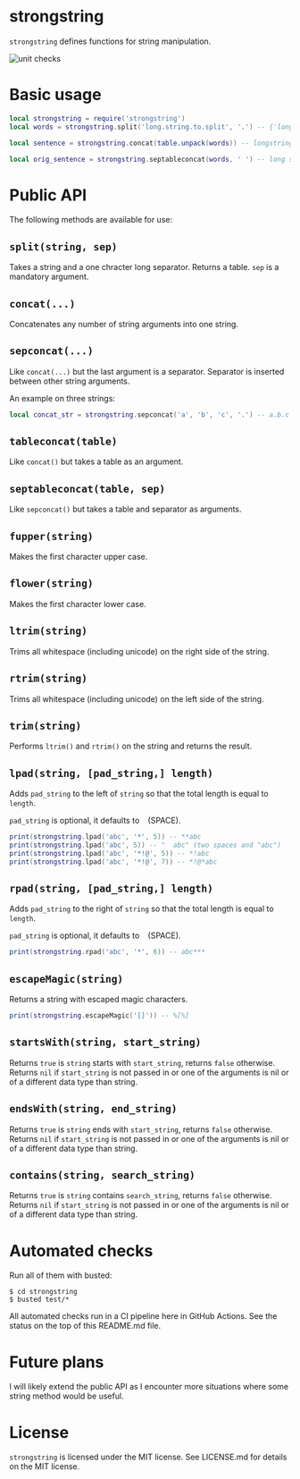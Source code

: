 # strongstring

`strongstring` defines functions for string manipulation.

![unit checks](https://github.com/pavelsaman/strongstring/actions/workflows/test.yml/badge.svg?branch=master)

# Basic usage

```lua
local strongstring = require('strongstring')
local words = strongstring.split('long.string.to.split', '.') -- {'long', 'string', 'to', 'split'}

local sentence = strongstring.concat(table.unpack(words)) -- longstringtosplit

local orig_sentence = strongstring.septableconcat(words, ' ') -- long string to split
```

# Public API

The following methods are available for use:

## `split(string, sep)`

Takes a string and a one chracter long separator. Returns a table. `sep` is a mandatory argument.

## `concat(...)`

Concatenates any number of string arguments into one string.

## `sepconcat(...)`

Like `concat(...)` but the last argument is a separator. Separator is inserted between other string arguments.

An example on three strings:

```lua
local concat_str = strongstring.sepconcat('a', 'b', 'c', '.') -- a.b.c
```

## `tableconcat(table)`

Like `concat()` but takes a table as an argument.

## `septableconcat(table, sep)`

Like `sepconcat()` but takes a table and separator as arguments.

## `fupper(string)`

Makes the first character upper case.

## `flower(string)`

Makes the first character lower case.

## `ltrim(string)`

Trims all whitespace (including unicode) on the right side of the string.

## `rtrim(string)`

Trims all whitespace (including unicode) on the left side of the string.

## `trim(string)`

Performs `ltrim()` and `rtrim()` on the string and returns the result.

## `lpad(string, [pad_string,] length)`

Adds `pad_string` to the left of `string` so that the total length is equal to `length`.

`pad_string` is optional, it defaults to ` ` (SPACE).

```lua
print(strongstring.lpad('abc', '*', 5)) -- **abc
print(strongstring.lpad('abc', 5)) -- "  abc" (two spaces and "abc")
print(strongstring.lpad('abc', '*!@', 5)) -- *!abc
print(strongstring.lpad('abc', '*!@', 7)) -- *!@*abc
```

## `rpad(string, [pad_string,] length)`

Adds `pad_string` to the right of `string` so that the total length is equal to `length`.

`pad_string` is optional, it defaults to ` ` (SPACE).

```lua
print(strongstring.rpad('abc', '*', 6)) -- abc***
```

## `escapeMagic(string)`

Returns a string with escaped magic characters.

```lua
print(strongstring.escapeMagic('[]')) -- %[%]
```

## `startsWith(string, start_string)`

Returns `true` is `string` starts with `start_string`, returns `false` otherwise. Returns `nil` if `start_string` is not passed in or one of the arguments is nil or of a different data type than string.

## `endsWith(string, end_string)`

Returns `true` is `string` ends with `start_string`, returns `false` otherwise. Returns `nil` if `start_string` is not passed in or one of the arguments is nil or of a different data type than string.

## `contains(string, search_string)`

Returns `true` is `string` contains `search_string`, returns `false` otherwise. Returns `nil` if `start_string` is not passed in or one of the arguments is nil or of a different data type than string.

# Automated checks

Run all of them with busted:

```
$ cd strongstring
$ busted test/*
```

All automated checks run in a CI pipeline here in GitHub Actions. See the status on the top of this README.md file.

# Future plans

I will likely extend the public API as I encounter more situations where some string method would be useful.

# License

`strongstring` is licensed under the MIT license. See LICENSE.md for details on the MIT license.
